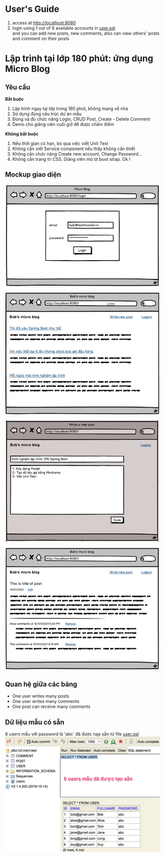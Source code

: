 # User's Guide
1. access at [http://localhost:8080](http://localhost:8080)  
2. login using 1 out of 6 available accounts in [user.sql](src/main/resources/user.sql)  
   and you can add new posts, new comments, also can view others' posts and comment on their posts
# Lập trình tại lớp 180 phút: ứng dụng Micro Blog

## Yêu cầu

**Bắt buộc**
1. Lập trình ngay tại lớp trong 180 phút, không mang về nhà
2. Sử dụng đúng cấu trúc dự án mẫu
3. Đúng và đủ chức năng Login, CRUD Post, Create - Delete Comment
4. Demo cho giảng viên cuối giờ để được chấm điểm

**Không bắt buộc**
1. Nếu thời gian có hạn, bỏ qua việc viết Unit Test
2. Không cần viết Service component nếu thấy không cần thiết
3. Không cần chức năng Create new account, Change Password...
4. Không cần trang trí CSS. Giảng viên mù tịt boot strap. Ok !

## Mockup giao diện
![](images/login.jpg)

![](images/home.jpg)

![](images/new_post.jpg)

![](images/post_detail.jpg)

## Quan hệ giữa các bảng
- One user writes many posts
- One user writes many comments
- One post can receive many comments

## Dữ liệu mẫu có sẵn
6 users mẫu với password là 'abc' đã được nạp sẵn từ file [user.sql](src/main/resources/user.sql)
![](images/sample_users.jpg)

